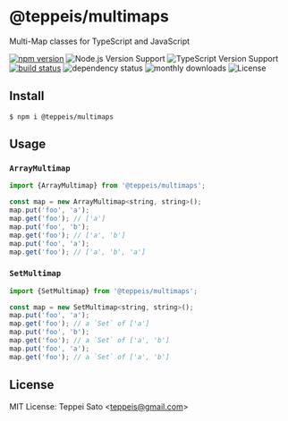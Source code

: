 # @teppeis/multimaps

Multi-Map classes for TypeScript and JavaScript

[![npm version][npm-image]][npm-url]
![Node.js Version Support][node-version]
![TypeScript Version Support][ts-version]
[![build status][ci-image]][ci-url]
![dependency status][deps-count-image]
![monthly downloads][npm-downloads-image]
![License][license]

## Install

```console
$ npm i @teppeis/multimaps
```

## Usage

### `ArrayMultimap`

```js
import {ArrayMultimap} from '@teppeis/multimaps';

const map = new ArrayMultimap<string, string>();
map.put('foo', 'a');
map.get('foo'); // ['a']
map.put('foo', 'b');
map.get('foo'); // ['a', 'b']
map.put('foo', 'a');
map.get('foo'); // ['a', 'b', 'a']
```

### `SetMultimap`

```js
import {SetMultimap} from '@teppeis/multimaps';

const map = new SetMultimap<string, string>();
map.put('foo', 'a');
map.get('foo'); // a `Set` of ['a']
map.put('foo', 'b');
map.get('foo'); // a `Set` of ['a', 'b']
map.put('foo', 'a');
map.get('foo'); // a `Set` of ['a', 'b']
```

## License

MIT License: Teppei Sato &lt;teppeis@gmail.com&gt;

[npm-image]: https://badgen.net/npm/v/@teppeis/multimaps?icon=npm&label=
[npm-url]: https://npmjs.org/package/@teppeis/multimaps
[npm-downloads-image]: https://badgen.net/npm/dm/@teppeis/multimaps
[deps-image]: https://badgen.net/david/dep/teppeis/multimaps.svg
[deps-url]: https://david-dm.org/teppeis/multimaps
[deps-count-image]: https://badgen.net/bundlephobia/dependency-count/@teppeis/multimaps
[node-version]: https://badgen.net/npm/node/@teppeis/multimaps
[ts-version]: https://badgen.net/badge/typescript/%3E=4.0?icon=typescript
[license]: https://img.shields.io/npm/l/@teppeis/multimaps.svg
[ci-image]: https://github.com/teppeis/multimaps/workflows/CI/badge.svg
[ci-url]: https://github.com/teppeis/multimaps/actions?query=workflow%3ACI
